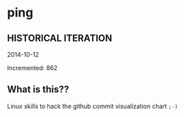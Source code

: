 # ping

## HISTORICAL ITERATION
2014-10-12

Incremented: 862

## What is this?? 
Linux skills to hack the github commit visualization chart `;-)`
